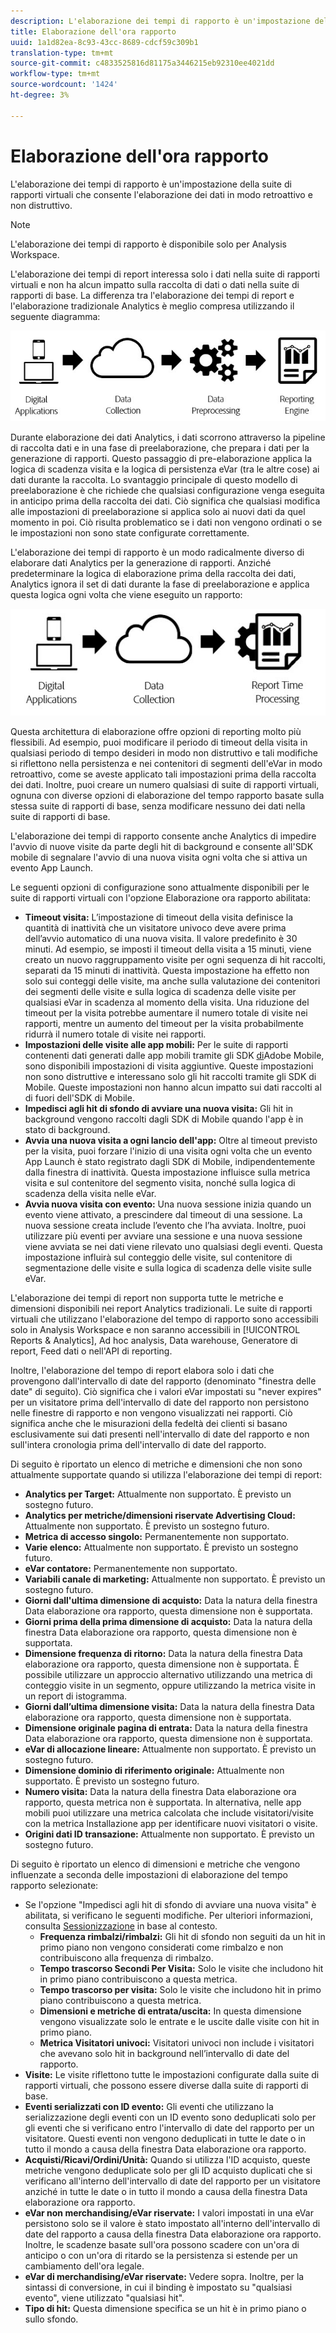 ```yaml
---
description: L'elaborazione dei tempi di rapporto è un'impostazione della suite di rapporti virtuali che consente l'elaborazione dei dati in modo retroattivo e non distruttivo.
title: Elaborazione dell'ora rapporto
uuid: 1a1d82ea-8c93-43cc-8689-cdcf59c309b1
translation-type: tm+mt
source-git-commit: c4833525816d81175a3446215eb92310ee4021dd
workflow-type: tm+mt
source-wordcount: '1424'
ht-degree: 3%

---
```



# Elaborazione dell&#39;ora rapporto

L&#39;elaborazione dei tempi di rapporto è un&#39;impostazione della suite di rapporti virtuali che consente l&#39;elaborazione dei dati in modo retroattivo e non distruttivo.

>[!NOTE]
>
>L&#39;elaborazione dei tempi di rapporto è disponibile solo per  Analysis Workspace.

L&#39;elaborazione dei tempi di report interessa solo i dati nella suite di rapporti virtuali e non ha alcun impatto sulla raccolta di dati o dati nella suite di rapporti di base. La differenza tra l&#39;elaborazione dei tempi di report e l&#39;elaborazione tradizionale  Analytics è meglio compresa utilizzando il seguente diagramma:

![Google1](assets/google1.jpg)

Durante  elaborazione dei dati Analytics, i dati scorrono attraverso la pipeline di raccolta dati e in una fase di preelaborazione, che prepara i dati per la generazione di rapporti. Questo passaggio di pre-elaborazione applica la logica di scadenza visita e la logica di persistenza eVar (tra le altre cose) ai dati durante la raccolta. Lo svantaggio principale di questo modello di preelaborazione è che richiede che qualsiasi configurazione venga eseguita in anticipo prima della raccolta dei dati. Ciò significa che qualsiasi modifica alle impostazioni di preelaborazione si applica solo ai nuovi dati da quel momento in poi. Ciò risulta problematico se i dati non vengono ordinati o se le impostazioni non sono state configurate correttamente.

L&#39;elaborazione dei tempi di rapporto è un modo radicalmente diverso di elaborare  dati Analytics per la generazione di rapporti. Anziché predeterminare la logica di elaborazione prima della raccolta dei dati,  Analytics ignora il set di dati durante la fase di preelaborazione e applica questa logica ogni volta che viene eseguito un rapporto:

![Google2](assets/google2.jpg)

Questa architettura di elaborazione offre opzioni di reporting molto più flessibili. Ad esempio, puoi modificare il periodo di timeout della visita in qualsiasi periodo di tempo desideri in modo non distruttivo e tali modifiche si riflettono nella persistenza e nei contenitori di segmenti dell&#39;eVar in modo retroattivo, come se aveste applicato tali impostazioni prima della raccolta dei dati. Inoltre, puoi creare un numero qualsiasi di suite di rapporti virtuali, ognuna con diverse opzioni di elaborazione del tempo rapporto basate sulla stessa suite di rapporti di base, senza modificare nessuno dei dati nella suite di rapporti di base.

L&#39;elaborazione dei tempi di rapporto consente anche  Analytics di impedire l&#39;avvio di nuove visite da parte degli hit di background e consente all&#39;SDK [](https://marketing.adobe.com/developer/get-started/mobile/c-measuring-mobile-applications) mobile di segnalare l&#39;avvio di una nuova visita ogni volta che si attiva un evento App Launch.

Le seguenti opzioni di configurazione sono attualmente disponibili per le suite di rapporti virtuali con l&#39;opzione Elaborazione ora rapporto abilitata:

* **Timeout visita:** L’impostazione di timeout della visita definisce la quantità di inattività che un visitatore univoco deve avere prima dell’avvio automatico di una nuova visita. Il valore predefinito è 30 minuti. Ad esempio, se imposti il timeout della visita a 15 minuti, viene creato un nuovo raggruppamento visite per ogni sequenza di hit raccolti, separati da 15 minuti di inattività. Questa impostazione ha effetto non solo sui conteggi delle visite, ma anche sulla valutazione dei contenitori dei segmenti delle visite e sulla logica di scadenza delle visite per qualsiasi eVar in scadenza al momento della visita. Una riduzione del timeout per la visita potrebbe aumentare il numero totale di visite nei rapporti, mentre un aumento del timeout per la visita probabilmente ridurrà il numero totale di visite nei rapporti.
* **Impostazioni delle visite alle app mobili:** Per le suite di rapporti contenenti dati generati dalle app mobili tramite gli SDK [di](https://www.adobe.io/apis/cloudplatform/mobile.html)Adobe Mobile, sono disponibili impostazioni di visita aggiuntive. Queste impostazioni non sono distruttive e interessano solo gli hit raccolti tramite gli SDK di Mobile. Queste impostazioni non hanno alcun impatto sui dati raccolti al di fuori dell&#39;SDK di Mobile.
* **Impedisci agli hit di sfondo di avviare una nuova visita:** Gli hit in background vengono raccolti dagli SDK di Mobile quando l&#39;app è in stato di background.
* **Avvia una nuova visita a ogni lancio dell&#39;app:** Oltre al timeout previsto per la visita, puoi forzare l&#39;inizio di una visita ogni volta che un evento App Launch è stato registrato dagli SDK di Mobile, indipendentemente dalla finestra di inattività. Questa impostazione influisce sulla metrica visita e sul contenitore del segmento visita, nonché sulla logica di scadenza della visita nelle eVar.
* **Avvia nuova visita con evento:** Una nuova sessione inizia quando un evento viene attivato, a prescindere dal timeout di una sessione. La nuova sessione creata include l’evento che l’ha avviata. Inoltre, puoi utilizzare più eventi per avviare una sessione e una nuova sessione viene avviata se nei dati viene rilevato uno qualsiasi degli eventi. Questa impostazione influirà sul conteggio delle visite, sul contenitore di segmentazione delle visite e sulla logica di scadenza delle visite sulle eVar.

L&#39;elaborazione dei tempi di report non supporta tutte le metriche e dimensioni disponibili nei report Analytics  tradizionali. Le suite di rapporti virtuali che utilizzano l&#39;elaborazione del tempo di rapporto sono accessibili solo in  Analysis Workspace e non saranno accessibili in [!UICONTROL Reports & Analytics],  Ad hoc analysis, Data warehouse, Generatore di report, Feed dati o nell&#39;API di reporting.

Inoltre, l&#39;elaborazione del tempo di report elabora solo i dati che provengono dall&#39;intervallo di date del rapporto (denominato &quot;finestra delle date&quot; di seguito). Ciò significa che i valori eVar impostati su &quot;never expires&quot; per un visitatore prima dell&#39;intervallo di date del rapporto non persistono nelle finestre di rapporto e non vengono visualizzati nei rapporti. Ciò significa anche che le misurazioni della fedeltà dei clienti si basano esclusivamente sui dati presenti nell&#39;intervallo di date del rapporto e non sull&#39;intera cronologia prima dell&#39;intervallo di date del rapporto.

Di seguito è riportato un elenco di metriche e dimensioni che non sono attualmente supportate quando si utilizza l&#39;elaborazione dei tempi di report:

* **Analytics per Target:** Attualmente non supportato. È previsto un sostegno futuro.
* **Analytics per  metriche/dimensioni riservate Advertising Cloud:** Attualmente non supportato. È previsto un sostegno futuro.
* **Metrica di accesso singolo:** Permanentemente non supportato.
* **Varie elenco:** Attualmente non supportato. È previsto un sostegno futuro.
* **eVar contatore:** Permanentemente non supportato.
* **Variabili canale di marketing:** Attualmente non supportato. È previsto un sostegno futuro.
* **Giorni dall&#39;ultima dimensione di acquisto:** Data la natura della finestra Data elaborazione ora rapporto, questa dimensione non è supportata.
* **Giorni prima della prima dimensione di acquisto:** Data la natura della finestra Data elaborazione ora rapporto, questa dimensione non è supportata.
* **Dimensione frequenza di ritorno:** Data la natura della finestra Data elaborazione ora rapporto, questa dimensione non è supportata. È possibile utilizzare un approccio alternativo utilizzando una metrica di conteggio visite in un segmento, oppure utilizzando la metrica visite in un report di istogramma.
* **Giorni dall’ultima dimensione visita:** Data la natura della finestra Data elaborazione ora rapporto, questa dimensione non è supportata.
* **Dimensione originale pagina di entrata:** Data la natura della finestra Data elaborazione ora rapporto, questa dimensione non è supportata.
* **eVar di allocazione lineare:** Attualmente non supportato. È previsto un sostegno futuro.
* **Dimensione dominio di riferimento originale:** Attualmente non supportato. È previsto un sostegno futuro.
* **Numero visita:** Data la natura della finestra Data elaborazione ora rapporto, questa metrica non è supportata. In alternativa, nelle app mobili puoi utilizzare una metrica calcolata che include visitatori/visite con la metrica Installazione app per identificare nuovi visitatori o visite.
* **Origini dati ID transazione:** Attualmente non supportato. È previsto un sostegno futuro.

Di seguito è riportato un elenco di dimensioni e metriche che vengono influenzate a seconda delle impostazioni di elaborazione del tempo rapporto selezionate:

* Se l&#39;opzione &quot;Impedisci agli hit di sfondo di avviare una nuova visita&quot; è abilitata, si verificano le seguenti modifiche. Per ulteriori informazioni, consulta [Sessionizzazione](vrs-mobile-visit-processing.md) in base al contesto.
   * **Frequenza rimbalzi/rimbalzi:** Gli hit di sfondo non seguiti da un hit in primo piano non vengono considerati come rimbalzo e non contribuiscono alla frequenza di rimbalzo.
   * **Tempo trascorso Secondi Per Visita:** Solo le visite che includono hit in primo piano contribuiscono a questa metrica.
   * **Tempo trascorso per visita:** Solo le visite che includono hit in primo piano contribuiscono a questa metrica.
   * **Dimensioni e metriche di entrata/uscita:** In questa dimensione vengono visualizzate solo le entrate e le uscite dalle visite con hit in primo piano.
   * **Metrica Visitatori univoci:** Visitatori univoci non include i visitatori che avevano solo hit in background nell’intervallo di date del rapporto.
* **Visite:** Le visite riflettono tutte le impostazioni configurate dalla suite di rapporti virtuali, che possono essere diverse dalla suite di rapporti di base.
* **Eventi serializzati con ID evento:** Gli eventi che utilizzano la serializzazione degli eventi con un ID evento sono deduplicati solo per gli eventi che si verificano entro l&#39;intervallo di date del rapporto per un visitatore. Questi eventi non vengono deduplicati in tutte le date o in tutto il mondo a causa della finestra Data elaborazione ora rapporto.
* **Acquisti/Ricavi/Ordini/Unità:** Quando si utilizza l&#39;ID acquisto, queste metriche vengono deduplicate solo per gli ID acquisto duplicati che si verificano all&#39;interno dell&#39;intervallo di date del rapporto per un visitatore anziché in tutte le date o in tutto il mondo a causa della finestra Data elaborazione ora rapporto.
* **eVar non merchandising/eVar riservate:** I valori impostati in una eVar persistono solo se il valore è stato impostato all&#39;interno dell&#39;intervallo di date del rapporto a causa della finestra Data elaborazione ora rapporto. Inoltre, le scadenze basate sull&#39;ora possono scadere con un&#39;ora di anticipo o con un&#39;ora di ritardo se la persistenza si estende per un cambiamento dell&#39;ora legale.
* **eVar di merchandising/eVar riservate:** Vedere sopra. Inoltre, per la sintassi di conversione, in cui il binding è impostato su &quot;qualsiasi evento&quot;, viene utilizzato &quot;qualsiasi hit&quot;.
* **Tipo di hit:** Questa dimensione specifica se un hit è in primo piano o sullo sfondo.
